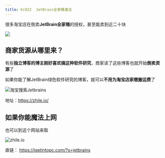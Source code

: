 ```yaml
---
title: Kr022  JetBrain全家桶激活
---
```


很多淘宝店在倒卖**JetBrain全家桶**的授权，甚至能卖到近二十块

![](https://www.v2fy.com/asset/0i/jetbrain002.png)


## 商家货源从哪里来？

有些**独立博客的博主刚好喜欢搞这种软件研究**，商家读了这些博客也就开始**倒卖资源**了

如果你能了解JetBrain绿色软件研究的博客，就可以**不用为淘宝店家缴搬运费**了


![淘宝搜索Jetbrains](https://www.v2fy.com/asset/0i/zhiliao.png)


地址：https://zhile.io/

## 如果你能魔法上网

也可以到这个网站来取

![zhile.io](https://www.v2fy.com/asset/0i/ige.png)

直链： https://igetintopc.com/?s=jetbrains

